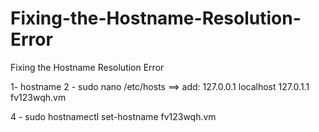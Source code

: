 # Fixing-the-Hostname-Resolution-Error
Fixing the Hostname Resolution Error

1- hostname
2 - sudo nano /etc/hosts
==>
add:
127.0.0.1   localhost
127.0.1.1   fv123wqh.vm

4 - sudo hostnamectl set-hostname fv123wqh.vm


